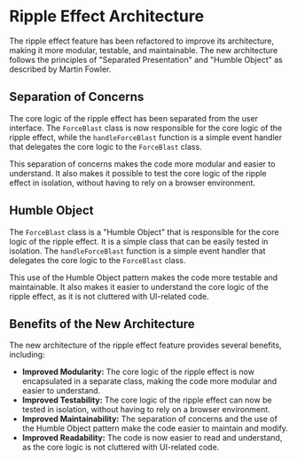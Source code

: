 # Ripple Effect Architecture

The ripple effect feature has been refactored to improve its architecture, making it more modular, testable, and maintainable. The new architecture follows the principles of "Separated Presentation" and "Humble Object" as described by Martin Fowler.

## Separation of Concerns

The core logic of the ripple effect has been separated from the user interface. The `ForceBlast` class is now responsible for the core logic of the ripple effect, while the `handleForceBlast` function is a simple event handler that delegates the core logic to the `ForceBlast` class.

This separation of concerns makes the code more modular and easier to understand. It also makes it possible to test the core logic of the ripple effect in isolation, without having to rely on a browser environment.

## Humble Object

The `ForceBlast` class is a "Humble Object" that is responsible for the core logic of the ripple effect. It is a simple class that can be easily tested in isolation. The `handleForceBlast` function is a simple event handler that delegates the core logic to the `ForceBlast` class.

This use of the Humble Object pattern makes the code more testable and maintainable. It also makes it easier to understand the core logic of the ripple effect, as it is not cluttered with UI-related code.

## Benefits of the New Architecture

The new architecture of the ripple effect feature provides several benefits, including:

-   **Improved Modularity:** The core logic of the ripple effect is now encapsulated in a separate class, making the code more modular and easier to understand.
-   **Improved Testability:** The core logic of the ripple effect can now be tested in isolation, without having to rely on a browser environment.
-   **Improved Maintainability:** The separation of concerns and the use of the Humble Object pattern make the code easier to maintain and modify.
-   **Improved Readability:** The code is now easier to read and understand, as the core logic is not cluttered with UI-related code.

